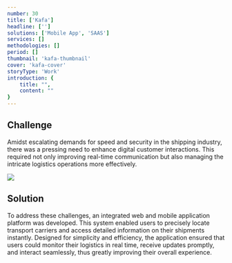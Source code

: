 ```yaml
---
number: 30
title: ['Kafa']
headline: ['']
solutions: ['Mobile App', 'SAAS']
services: []
methodologies: []
period: []
thumbnail: 'kafa-thumbnail'
cover: 'kafa-cover'
storyType: 'Work'
introduction: {
    title: "",
    content: ""
}
---
```


## Challenge

Amidst escalating demands for speed and security in the shipping industry, there was a pressing need to enhance digital customer interactions. This required not only improving real-time communication but also managing the intricate logistics operations more effectively.

![](/work/kafa-figure-1.jpg)

## Solution

To address these challenges, an integrated web and mobile application platform was developed. This system enabled users to precisely locate transport carriers and access detailed information on their shipments instantly. Designed for simplicity and efficiency, the application ensured that users could monitor their logistics in real time, receive updates promptly, and interact seamlessly, thus greatly improving their overall experience.